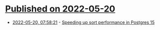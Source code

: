 # [Published on 2022-05-20](index.md)

* [2022-05-20, 07:58:21](https://news.ycombinator.com/item?id=31444558) - [Speeding up sort performance in Postgres 15](https://www.citusdata.com/blog/2022/05/19/speeding-up-sort-performance-in-postgres-15/)
